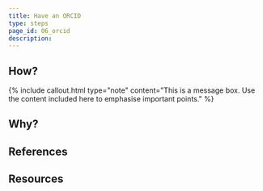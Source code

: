 ```yaml
---
title: Have an ORCID
type: steps
page_id: 06_orcid
description: 
---
```



## How?

{% include callout.html type="note" content="This is a message box. Use the content included here to emphasise important points." %}

## Why?


## References


## Resources

